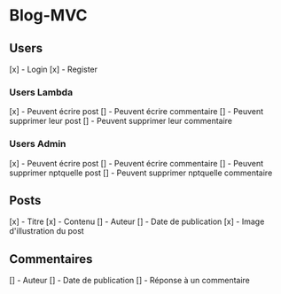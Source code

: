 # Blog-MVC

## Users
[x] - Login
[x] - Register
### Users Lambda
[x] - Peuvent écrire post
[] - Peuvent écrire commentaire
[] - Peuvent supprimer leur post
[] - Peuvent supprimer leur commentaire
### Users Admin
[x] - Peuvent écrire post
[] - Peuvent écrire commentaire
[] - Peuvent supprimer nptquelle post
[] - Peuvent supprimer nptquelle commentaire

## Posts
[x] - Titre
[x] - Contenu
[] - Auteur
[] - Date de publication
[x] - Image d'illustration du post

## Commentaires

[] - Auteur
[] - Date de publication
[] - Réponse à un commentaire
